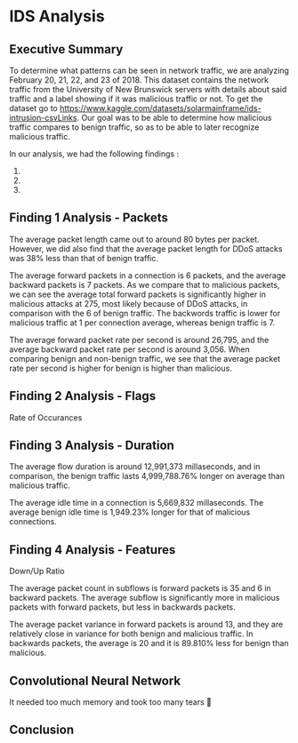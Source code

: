 # IDS Analysis

## Executive Summary
To determine what patterns can be seen in network traffic, we are analyzing February 20, 21, 22, and 23 of 2018. This dataset contains the network traffic from the University of New Brunswick servers with details about said traffic and a label showing if it was malicious traffic or not. To get the dataset go to https://www.kaggle.com/datasets/solarmainframe/ids-intrusion-csvLinks. Our goal was to be able to determine how malicious traffic compares to benign traffic, so as to be able to later recognize malicious traffic. 


In our analysis, we had the following findings : 


1) 


2)


3) 


## Finding 1 Analysis - Packets
The average packet length came out to around 80 bytes per packet. However, we did also find that the average packet length for DDoS attacks was 38% less than that of benign traffic. 

The average forward packets in a connection is 6 packets, and the average backward packets is 7 packets. As we compare that to malicious packets, we can see the average total forward packets is significantly higher in malicious attacks at 275, most likely because of DDoS attacks, in comparison with the 6 of benign traffic. The backwords traffic is lower for malicious traffic at 1 per connection average, whereas benign traffic is 7. 

The average forward packet rate per second is around 26,795, and the average backward packet rate per second is around 3,056. When comparing benign and non-benign traffic, we see that the average packet rate per second is higher for benign is higher than malicious. 

## Finding 2  Analysis - Flags
Rate of Occurances

## Finding 3  Analysis - Duration
The average flow duration is around 12,991,373 millaseconds, and in comparison, the benign traffic lasts 4,999,788.76% longer on average than malicious traffic. 

The average idle time in a connection is 5,669,832 millaseconds. The average benign idle time is 1,949.23% longer for that of malicious connections. 

## Finding 4 Analysis - Features
Down/Up Ratio

The average packet count in subflows is forward packets is 35 and 6 in backward packets. The average subflow is significantly more in malicious packets with forward packets, but less in backwards packets. 

The average packet variance in forward packets is around 13, and they are relatively close in variance for both benign and malicious traffic. In backwards packets,  the average is 20 and it is 89.810% less for benign than malicious. 

## Convolutional Neural Network

It needed too much memory and took too many tears 🥲

## Conclusion 